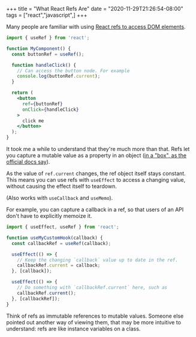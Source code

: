 +++
title = "What React Refs Are"
date = "2020-11-29T21:26:54-08:00"
tags = ["react","javascript",]
+++

Many people are familiar with using [React refs to access DOM elements](https://reactjs.org/docs/refs-and-the-dom.html).

```jsx
import { useRef } from 'react';

function MyComponent() {
  const buttonRef = useRef();

  function handleClick() {
    // Can access the button node. For example
    console.log(buttonRef.current);
  }

  return (
    <button
      ref={buttonRef}
      onClick={handleClick}
    >
      click me
    </button>
  );
}
```

It took me a while to understand that they're much more than that. Refs let you capture a mutable value as a property in an object ([in a "box", as the official docs say](https://reactjs.org/docs/hooks-reference.html#useref)).

As the value of `ref.current` changes, the ref object itself stays constant. This means you can use refs with `useEffect` to access a changing value, without causing the effect itself to teardown.

(Also works with `useCallback` and `useMemo`).

For example, you can capture a callback in a ref, so that users of an API don't have to explicitly memoize it.

```js
import { useEffect, useRef } from 'react';

function useMyCustomHook(callback) {
  const callbackRef = useRef(callback);

  useEffect(() => {
    // Keep the changing `callback` value up to date in the ref.
    callbackRef.current = callback;
  }, [callback]);

  useEffect(() => {
    // Do something with `callbackRef.current` here, such as
    callbackRef.current();
  }, [callbackRef]);
}
```

Think of refs as immutable references to mutable values. Someone else pointed out another way of viewing them, that may be more intuitive to understand: refs are like instance variables on a class.
